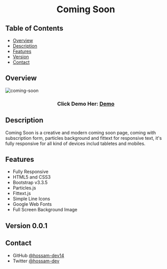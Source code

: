 <!-- The Header -->
<h1 align="center">Coming Soon</h1>

<!-- TABLE OF CONTENTS -->

## Table of Contents

- [Overview](#overview)
- [Description](#description)
- [Features](#features)
- [Version](#version)
- [Contact](#contact)


<!-- Overview -->
## Overview

<!-- ScreenShote -->
![coming-soon](https://user-images.githubusercontent.com/73648971/113672496-c5fbf880-96af-11eb-8c37-9484fcd89f90.png)

<h3 align="center">
  Click Demo Her:
    <a href="https://coming-soon-dev14.netlify.app">
      Demo
    </a>
</h3>
  
  
<!-- Description -->
## Description

Coming Soon is a creative and modern coming soon page, 
coming with subscription form, particles background and fittext for responsive text, 
it's fully responsive for all kind of devices includ tabletes and mobiles.
 
 
<!-- Features -->
## Features
 - Fully Responsive
 - HTML5 and CSS3
 - Bootstrap v3.3.5
 - Particles.js
 - Fittext.js
 - Simple Line Icons
 - Google Web Fonts
 - Full Screen Background Image


<!-- Version -->
## Version 0.0.1


<!-- Contact -->
## Contact

- GitHub [@hossam-dev14](https://github.com/hossam-dev14)
- Twitter [@hossam-dev](https://twitter.com/hossam-dev)


